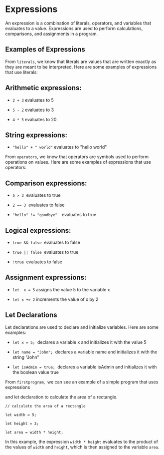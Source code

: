 # Expressions

An expression is a combination of literals, operators, and variables that evaluates to a value. Expressions are used to perform calculations, comparisons, and assignments in a program.

## Examples of Expressions

From `literals`, we know that literals are values that are written exactly as they are meant to be interpreted. Here are some examples of expressions that use literals:

## Arithmetic expressions:

+ `2 + 3` evaluates to 5

+ `5 - 2` evaluates to 3

+ `4 * 5` evaluates to 20

## String expressions:


+ `"hello" + " world"` evaluates to "hello world"


From `operators`, we know that operators are symbols used to perform operations on values. Here are some examples of expressions that use operators:
  

## Comparison expressions:

  
+ `5 > 3`  evaluates to true

+ `2 == 3`  evaluates to false

+ `"hello" != "goodbye" `  evaluates to true

## Logical expressions:

  
+ `true && false`  evaluates to false

+ `true || false`  evaluates to true

+ `!true`  evaluates to false

## Assignment expressions:

  
+ `let  x = 5` assigns the value 5 to the variable x

+ `let x += 2` increments the value of x by 2

  

## Let Declarations
  

Let declarations are used to declare and initialize variables. Here are some examples:


- `let x = 5;`  declares a variable x and initializes it with the value 5

- `let name = "John";`  declares a variable name and initializes it with the string "John"

- `let isAdmin = true;`  declares a variable isAdmin and initializes it with the boolean value true
  

From `firstprogram`,  we can see an example of a simple program that uses expressions

and let declaration to calculate the area of a rectangle.

  

```
// calculate the area of a rectangle

let width = 5;

let height = 3;

let area = width * height;

```



In this example, the expression `width * height` evaluates to the product of the values of `width` and `height`, which is then assigned to the variable `area`.